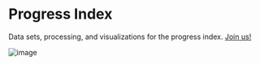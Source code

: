 # Progress Index
Data sets, processing, and visualizations for the progress index.
[Join us!](progress.fiftyyears.com)

![image](https://github.com/Fifty-Years/progress/assets/84546010/000d5680-81da-4cf2-a5df-aa363aa3980b)
